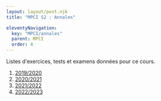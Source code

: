 ```yaml
---
layout: layout/post.njk 
title: "MPCI S2 : Annales"

eleventyNavigation:
  key: "MPCI/annales"
  parent: MPCI
  order: 4
---
```


<!-- début résumé -->

Listes d'exercices, tests et examens données pour ce cours.

<!-- end résumé -->

1. [2019/2020](./2019-2020)
2. [2020/2021](./2020-2021)
3. [2021/2022](./2021-2022)
4. [2022/2023](./2022-2023)
